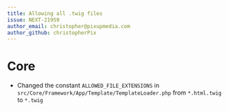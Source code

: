 ```yaml
---
title: Allowing all .twig files 
issue: NEXT-21959
author_email: christopher@pixupmedia.com
author_github: christopherPix
---
```

# Core
* Changed the constant `ALLOWED_FILE_EXTENSIONS` in `src/Core/Framework/App/Template/TemplateLoader.php` from `*.html.twig` to `*.twig`
